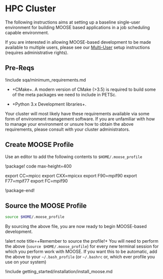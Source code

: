 # HPC Cluster

The following instructions aims at setting up a baseline single-user environment for building MOOSE
based applications in a job scheduling capable environment.

If you are interested in allowing MOOSE-based development to be made available to multiple users,
please see our [Multi-User](getting_started/installation/cluster.md) setup instructions (requires
administrative rights).

## Pre-Reqs

!include sqa/minimum_requirements.md

- +CMake+. A modern version of CMake (>3.5) is required to build some of the meta packages we need to include in PETSc.

- +Python 3.x Development libraries+.

Your cluster will most likely have these requirements available via some form of environment
management software. If you are unfamiliar with how to manage your environment or unsure how to
obtain the above requirements, please consult with your cluster administrators.

## Create MOOSE Profile

Use an editor to add the following contents to `$HOME/.moose_profile`

!package! code max-height=400

export CC=mpicc
export CXX=mpicxx
export F90=mpif90
export F77=mpif77
export FC=mpif90

!package-end!

## Source the MOOSE Profile

```bash
source $HOME/.moose_profile
```

By sourcing the above file, you are now ready to begin MOOSE-based development.

!alert note title=+Remember to source the profile!+
You will need to perform the above (`source $HOME/.moose_profile`) for every new terminal session
for which you perform work with MOOSE. If you want this to be automatic, add the above to your
`~/.bash_profile` (or `~/.bashrc` or, which ever profile you use on your system)

!include getting_started/installation/install_moose.md
